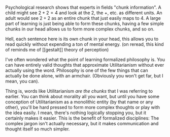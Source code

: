 Psychological research shows that experts in fields "chunk information". A child might see $2+2=4$ and look at the 2, the +, etc. as different units. An adult would see $2+2$ as an entire chunk that just easily maps to 4. A large part of learning is just being able to form these chunks, having a few simple chunks in our head allows us to form more complex chunks, and so on. 

Hell, each sentence here is its own chunk in your head, this allows you to read quickly without expending a ton of mental energy. (on reread, this kind of reminds me of [[gestalt]] theory of perception) 

I've often wondered what the point of learning formalized philosophy is. You can have entirely valid thoughts that approximate Utilitarianism without ever actually using the word. Philosophy is one of the few things that can actually be done alone, with an armchair. (Obviously you won't get far, but I mean, you can).

Thing is, words like Utilitarianism *are the chunks* that I was referring to earlier. You can think about morality all you want, but until you have some conception of Utilitarianism as a monolithic entity (by that name or any other), you'll be hard pressed to form more complex thoughts or play with the idea easily. I mean, there's nothing logically stopping you, but it certainly makes it easier. This is the benefit of formalized disciplines: The complex jargon isn't actually necessary, but it makes communication and thought itself so much simpler.
